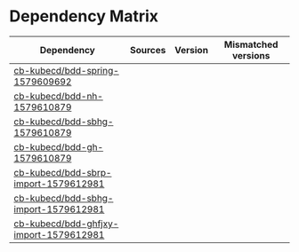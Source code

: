 # Dependency Matrix

Dependency | Sources | Version | Mismatched versions
---------- | ------- | ------- | -------------------
[cb-kubecd/bdd-spring-1579609692](https://github.com/cb-kubecd/bdd-spring-1579609692.git) |  | []() | 
[cb-kubecd/bdd-nh-1579610879](https://github.com/cb-kubecd/bdd-nh-1579610879.git) |  | []() | 
[cb-kubecd/bdd-sbhg-1579610879](https://github.com/cb-kubecd/bdd-sbhg-1579610879.git) |  | []() | 
[cb-kubecd/bdd-gh-1579610879](https://github.com/cb-kubecd/bdd-gh-1579610879.git) |  | []() | 
[cb-kubecd/bdd-sbrp-import-1579612981](https://github.com/cb-kubecd/bdd-sbrp-import-1579612981.git) |  | []() | 
[cb-kubecd/bdd-sbhg-import-1579612981](https://github.com/cb-kubecd/bdd-sbhg-import-1579612981.git) |  | []() | 
[cb-kubecd/bdd-ghfjxy-import-1579612981](https://github.com/cb-kubecd/bdd-ghfjxy-import-1579612981.git) |  | []() | 
